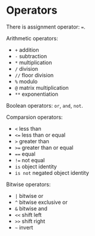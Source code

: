 # Operators

There is assignment operator: `=`.

Arithmetic operators:
- `+` addition
- `-` subtraction
- `*` multiplication
- `/` division
- `//` floor division
- `%` modulo
- `@` matrix multiplication
- `**` exponentiation

Boolean operators: `or`, `and`, `not`.

Comparsion operators:
- `<` less than
- `<=` less than or equal
- `>` greater than
- `>=` greater than or equal
- `==` equal
- `!=` not equal
- `is` object identity
- `is not` negated object identity

Bitwise operators:
- `|` bitwise or
- `^` bitwise exclusive or
- `&` bitwise and
- `<<` shift left
- `>>` shift right
- `~` invert